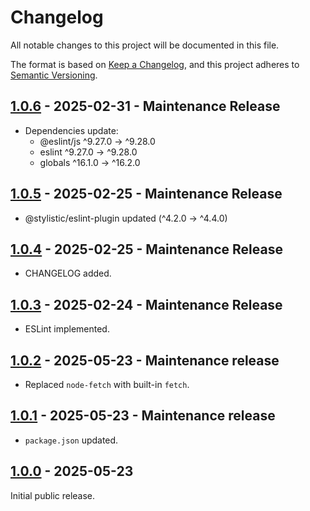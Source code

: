 # Changelog

All notable changes to this project will be documented in this file.

The format is based on [Keep a Changelog](https://keepachangelog.com/en/1.1.0/),
and this project adheres to [Semantic Versioning](https://semver.org/spec/v2.0.0.html).

## [1.0.6](https://github.com/avianto/MMM-MTA-BusAlerts/compare/v1.0.5...v1.0.6) - 2025-02-31 - Maintenance Release

- Dependencies update:
    - @eslint/js ^9.27.0 → ^9.28.0
    - eslint ^9.27.0 → ^9.28.0
    - globals ^16.1.0 → ^16.2.0

## [1.0.5](https://github.com/avianto/MMM-MTA-BusAlerts/compare/v1.0.4...v1.0.5) - 2025-02-25 - Maintenance Release

- @stylistic/eslint-plugin updated (^4.2.0 -> ^4.4.0)

## [1.0.4](https://github.com/avianto/MMM-MTA-BusAlerts/compare/v1.0.3...v1.0.4) - 2025-02-25 - Maintenance Release

- CHANGELOG added.

## [1.0.3](https://github.com/avianto/MMM-MTA-BusAlerts/compare/v1.0.2...v1.0.3) - 2025-02-24 - Maintenance Release

- ESLint implemented.

## [1.0.2](https://github.com/avianto/MMM-MTA-BusAlerts/compare/v1.0.1...v1.0.2) - 2025-05-23 - Maintenance release

- Replaced `node-fetch` with built-in `fetch`.

## [1.0.1](https://github.com/avianto/MMM-MTA-BusAlerts/compare/v1.0.0...v1.0.1) - 2025-05-23 - Maintenance release

- `package.json` updated.

## [1.0.0](https://github.com/avianto/MMM-MTA-BusAlerts/releases/tag/v1.0.0) - 2025-05-23

Initial public release.